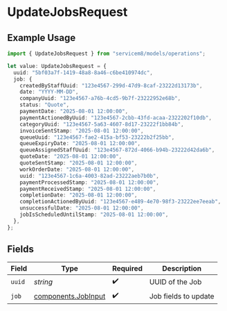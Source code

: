 # UpdateJobsRequest

## Example Usage

```typescript
import { UpdateJobsRequest } from "servicem8/models/operations";

let value: UpdateJobsRequest = {
  uuid: "5bf03a7f-1419-48a8-8a46-c6be410974dc",
  job: {
    createdByStaffUuid: "123e4567-299d-47d9-8caf-23222d13173b",
    date: "YYYY-MM-DD",
    companyUuid: "123e4567-a76b-4cd5-9b7f-23222952e68b",
    status: "Quote",
    paymentDate: "2025-08-01 12:00:00",
    paymentActionedByUuid: "123e4567-2cbb-43fd-acaa-2322202f10db",
    categoryUuid: "123e4567-5a63-4607-8d17-23222f1bb84b",
    invoiceSentStamp: "2025-08-01 12:00:00",
    queueUuid: "123e4567-fae2-415a-bf53-23222b2f25bb",
    queueExpiryDate: "2025-08-01 12:00:00",
    queueAssignedStaffUuid: "123e4567-872d-4066-b94b-23222d42da6b",
    quoteDate: "2025-08-01 12:00:00",
    quoteSentStamp: "2025-08-01 12:00:00",
    workOrderDate: "2025-08-01 12:00:00",
    uuid: "123e4567-1c6a-4003-82ad-23222aeb7b0b",
    paymentProcessedStamp: "2025-08-01 12:00:00",
    paymentReceivedStamp: "2025-08-01 12:00:00",
    completionDate: "2025-08-01 12:00:00",
    completionActionedByUuid: "123e4567-e489-4e70-98f3-23222ee7eeab",
    unsuccessfulDate: "2025-08-01 12:00:00",
    jobIsScheduledUntilStamp: "2025-08-01 12:00:00",
  },
};
```

## Fields

| Field                                                      | Type                                                       | Required                                                   | Description                                                |
| ---------------------------------------------------------- | ---------------------------------------------------------- | ---------------------------------------------------------- | ---------------------------------------------------------- |
| `uuid`                                                     | *string*                                                   | :heavy_check_mark:                                         | UUID of the Job                                            |
| `job`                                                      | [components.JobInput](../../models/components/jobinput.md) | :heavy_check_mark:                                         | Job fields to update                                       |